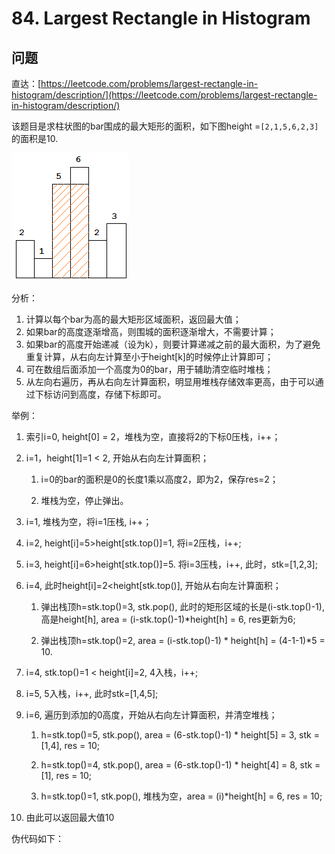 # 84. Largest Rectangle in Histogram

## 问题

直达：[https://leetcode.com/problems/largest-rectangle-in-histogram/description/](https://leetcode.com/problems/largest-rectangle-in-histogram/description/)

该题目是求柱状图的bar围成的最大矩形的面积，如下图height =`[2,1,5,6,2,3]`的面积是10.

![](/assets/import.png)

分析：

1. 计算以每个bar为高的最大矩形区域面积，返回最大值；
2. 如果bar的高度逐渐增高，则围城的面积逐渐增大，不需要计算；
3. 如果bar的高度开始递减（设为k），则要计算递减之前的最大面积，为了避免重复计算，从右向左计算至小于height\[k\]的时候停止计算即可；
4. 可在数组后面添加一个高度为0的bar，用于辅助清空临时堆栈；
5. 从左向右遍历，再从右向左计算面积，明显用堆栈存储效率更高，由于可以通过下标访问到高度，存储下标即可。

举例：

1. 索引i=0, height\[0\] = 2，堆栈为空，直接将2的下标0压栈，i++；
2. i=1，height\[1\]=1 &lt; 2, 开始从右向左计算面积；

   1. i=0的bar的面积是0的长度1乘以高度2，即为2，保存res=2；

   2. 堆栈为空，停止弹出。

3. i=1, 堆栈为空，将i=1压栈, i++；

4. i=2, height\[i\]=5&gt;height\[stk.top\(\)\]=1, 将i=2压栈，i++;

5. i=3, height\[i\]=6&gt;height\[stk.top\(\)\]=5. 将i=3压栈，i++, 此时，stk=\[1,2,3\];

6. i=4, 此时height\[i\]=2&lt;height\[stk.top\(\)\], 开始从右向左计算面积；

   1. 弹出栈顶h=stk.top\(\)=3, stk.pop\(\), 此时的矩形区域的长是\(i-stk.top\(\)-1\), 高是height\[h\], area = \(i-stk.top\(\)-1\)\*height\[h\] = 6, res更新为6;

   2. 弹出栈顶h=stk.top\(\)=2, area = \(i-stk.top\(\)-1\) \* height\[h\] = \(4-1-1\)\*5 = 10.

7. i=4, stk.top\(\)=1 &lt; height\[i\]=2, 4入栈，i++;

8. i=5, 5入栈，i++, 此时stk=\[1,4,5\];

9. i=6, 遍历到添加的0高度，开始从右向左计算面积，并清空堆栈；

   1. h=stk.top\(\)=5, stk.pop\(\), area = \(6-stk.top\(\)-1\) \* height\[5\] = 3, stk = \[1,4\], res = 10;

   2. h=stk.top\(\)=4, stk.pop\(\), area = \(6-stk.top\(\)-1\) \* height\[4\] = 8, stk = \[1\], res = 10;

   3. h=stk.top\(\)=1, stk.pop\(\), 堆栈为空，area = \(i\)\*height\[h\] = 6, res = 10;

 10. 由此可以返回最大值10

 伪代码如下：
 



